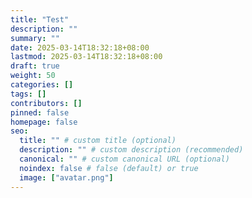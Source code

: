 ```yaml
---
title: "Test"
description: ""
summary: ""
date: 2025-03-14T18:32:18+08:00
lastmod: 2025-03-14T18:32:18+08:00
draft: true
weight: 50
categories: []
tags: []
contributors: []
pinned: false
homepage: false
seo:
  title: "" # custom title (optional)
  description: "" # custom description (recommended)
  canonical: "" # custom canonical URL (optional)
  noindex: false # false (default) or true
  image: ["avatar.png"]
---
```

